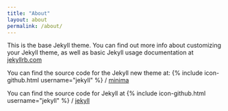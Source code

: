 ```yaml
---
title: "About"
layout: about
permalink: /about/
---
```


This is the base Jekyll theme. You can find out more info about customizing your Jekyll theme, as well as basic Jekyll usage documentation at [jekyllrb.com](https://jekyllrb.com/)

You can find the source code for the Jekyll new theme at:
{% include icon-github.html username="jekyll" %} /
[minima](https://github.com/jekyll/minima)

You can find the source code for Jekyll at
{% include icon-github.html username="jekyll" %} /
[jekyll](https://github.com/jekyll/jekyll)